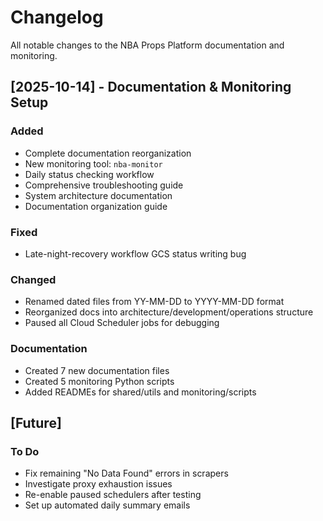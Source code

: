 # Changelog

All notable changes to the NBA Props Platform documentation and monitoring.

## [2025-10-14] - Documentation & Monitoring Setup

### Added
- Complete documentation reorganization
- New monitoring tool: `nba-monitor`
- Daily status checking workflow
- Comprehensive troubleshooting guide
- System architecture documentation
- Documentation organization guide

### Fixed
- Late-night-recovery workflow GCS status writing bug

### Changed
- Renamed dated files from YY-MM-DD to YYYY-MM-DD format
- Reorganized docs into architecture/development/operations structure
- Paused all Cloud Scheduler jobs for debugging

### Documentation
- Created 7 new documentation files
- Created 5 monitoring Python scripts
- Added READMEs for shared/utils and monitoring/scripts

## [Future]

### To Do
- Fix remaining "No Data Found" errors in scrapers
- Investigate proxy exhaustion issues
- Re-enable paused schedulers after testing
- Set up automated daily summary emails
